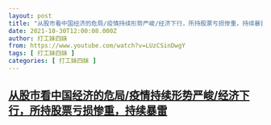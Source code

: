 ```yaml
---
layout: post
title: "从股市看中国经济的危局/疫情持续形势严峻/经济下行，所持股票亏损惨重，持续暴雷"
date: 2021-10-30T12:00:08.000Z
author: 打工妹四妹
from: https://www.youtube.com/watch?v=LUzCSinDwgY
tags: [ 打工妹四妹 ]
categories: [ 打工妹四妹 ]
---
```

<!--1635595208000-->
[从股市看中国经济的危局/疫情持续形势严峻/经济下行，所持股票亏损惨重，持续暴雷](https://www.youtube.com/watch?v=LUzCSinDwgY)
------

<div>

</div>
